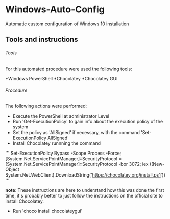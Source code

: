 # Windows-Auto-Config
 Automatic custom configuration of Windows 10 installation

## Tools and instructions

###### Tools
For this automated procedure were used the following tools:

*Windows PowerShell
*Chocolatey
*Chocolatey GUI

###### Procedure
The following actions were performed:

* Execute the PowerShell at administrator Level
* Run 'Get-ExecutionPolicy' to gain info about the execution policy of the system
* Set the policy as 'AllSigned' if necessary, with the command 'Set-ExecutionPolicy AllSigned'
* Install Chocolatey runnning the command

'''
Set-ExecutionPolicy Bypass -Scope Process -Force; [System.Net.ServicePointManager]::SecurityProtocol = [System.Net.ServicePointManager]::SecurityProtocol -bor 3072; iex ((New-Object System.Net.WebClient).DownloadString('https://chocolatey.org/install.ps1'))
'''

**note**: These instructions are here to understand how this was done the first time, it's probably better to just follow the instructions on the official site to install Chocolatey.

* Run 'choco install chocolateygui'
